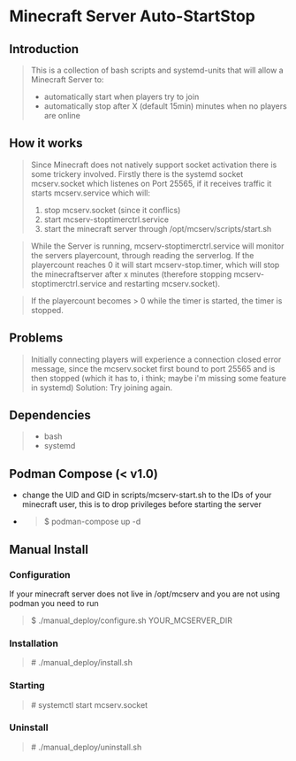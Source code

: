 # Minecraft Server Auto-StartStop

## Introduction

> This is a collection of bash scripts and systemd-units that will allow a Minecraft Server to:  
> - automatically start when players try to join  
> - automatically stop after X (default 15min) minutes when no players are online  

## How it works
> Since Minecraft does not natively support socket activation there is some trickery involved.
> Firstly there is the systemd socket mcserv.socket which listenes on Port 25565, if it receives traffic it starts mcserv.service which will:
> 1. stop mcserv.socket (since it conflics)
> 2. start mcserv-stoptimerctrl.service
> 3. start the minecraft server through /opt/mcserv/scripts/start.sh

> While the Server is running, mcserv-stoptimerctrl.service will monitor the servers playercount, through reading the serverlog.
> If the playercount reaches 0 it will start mcserv-stop.timer, which will stop the minecraftserver after x minutes (therefore stopping mcserv-stoptimerctrl.service and restarting mcserv.socket).  

> If the playercount becomes > 0 while the timer is started, the timer is stopped.

## Problems
> Initially connecting players will experience a connection closed error message, since the mcserv.socket first bound to port 25565 and is then stopped (which it has to, i think; maybe i'm missing some feature in systemd)
> Solution: Try joining again.

## Dependencies
> - bash
> - systemd

## Podman Compose (< v1.0)
- change the UID and GID in scripts/mcserv-start.sh to the IDs of your minecraft user, this is to drop privileges before starting the server
- > $ podman-compose up -d

## Manual Install

### Configuration
If your minecraft server does not live in /opt/mcserv and you are not using podman you need to run  
> $ ./manual_deploy/configure.sh YOUR_MCSERVER_DIR

### Installation
> \# ./manual_deploy/install.sh

### Starting
> \# systemctl start mcserv.socket

### Uninstall
> \# ./manual_deploy/uninstall.sh
